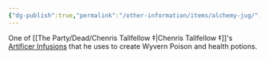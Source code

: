 ```yaml
---
{"dg-publish":true,"permalink":"/other-information/items/alchemy-jug/","noteIcon":"","created":"2024-07-21T22:45:55.004+01:00","updated":"2024-12-13T17:46:39.108+00:00"}
---
```


One of [[The Party/Dead/Chenris Tallfellow ‡\|Chenris Tallfellow ‡]]'s [Artificer Infusions](http://dnd5e.wikidot.com/artificer:infusions) that he uses to create Wyvern Poison and health potions. 